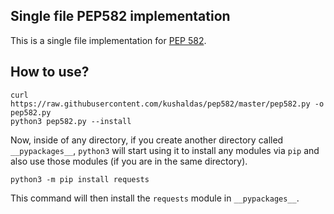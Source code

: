 ## Single file PEP582 implementation




This is a single file implementation for [PEP 582](https://www.python.org/dev/peps/pep-0582/).

## How to use?


```
curl https://raw.githubusercontent.com/kushaldas/pep582/master/pep582.py -o pep582.py
python3 pep582.py --install
```

Now, inside of any directory, if you create  another directory called `__pypackages__`, `python3`
will start using it to install any modules via `pip` and also use those modules (if you are in the same directory).

```
python3 -m pip install requests
```

This command will then install the `requests` module in `__pypackages__`.

